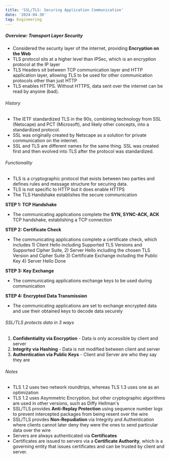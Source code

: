 ```yaml
---
title: 'SSL/TLS: Securing Application Communication'
date: '2024-04-30'
tag: Engineering
---
```


##### Overview: Transport Layer Security
- Considered the security layer of the internet, providing **Encryption on the Web**
- TLS protocol sits at a higher level than IPSec, which is an encryption protocol at the IP layer
- TLS Headers sit between TCP communication layer and HTTP application layer, allowing TLS to be used for other communication protocols other than just HTTP
- TLS enables HTTPS. Without HTTPS, data sent over the internet can be read by anyone (bad).

###### History
- The IETF standardized TLS in the 90s, combining technology from SSL (Netscape) and PCT (Microsoft), and likely other concepts, into a standardized protocol. 
- SSL was originally created by Netscape as a solution for private communication on the internet.
- SSL and TLS are different names for the same thing. SSL was created first and then evolved into TLS after the protocol was standardized.

###### Functionality
- TLS is a cryptographic protocol that exists between two parties and defines rules and message structure for securing data.
- TLS is not specific to HTTP but it does enable HTTPS
- The TLS Handshake establishes the secure communication

__STEP 1: TCP Handshake__
- The communicating applications complete the **SYN, SYNC-ACK, ACK** TCP handshake, establishing a TCP connection

__STEP 2: Certificate Check__
- The communicating applications complete a certificate check, which includes 1) Client Hello including Supported TLS Versions and Supported Cipher Suite, 2) Server Hello including the chosen TLS Version and Cipher Suite 3) Certificate Exchange including the Public Key 4) Server Hello Done

__STEP 3: Key Exchange__
- The communicating applications exchange keys to be used during communication

__STEP 4: Encrypted Data Transmission__
- The communicating applications are set to exchange encrypted data and use their obtained keys to decode data securely

###### SSL/TLS protects data in 3 ways
1) **Confidentiality via Encryption** - Data is only accessible by client and server
2) **Integrity via Hashing** - Data is not modified between client and server
3) **Authentication via Public Keys** - Client and Server are who they say they are

###### Notes
- TLS 1.2 uses two network roundtrips, whereas TLS 1.3 uses one as an optimization
- TLS 1.2 uses Asymmetric Encryption, but other cryptographic algorithms are used in other versions, such as Diffy Hellman's
- SSL/TLS provides **Anti-Replay Protection** using sequence number logs to prevent intercepted packages from being resent over the wire
- SSL/TLS provdes **Non-Repudiation** via Integrity and Authentication where clients cannot later deny they were the ones to send particular data over the wire
- Servers are always authenticated via **Certificates**
- Certificates are issued to servers via a **Certificate Authority**, which is a governing entity that issues certificates and can be trusted by client and server.


